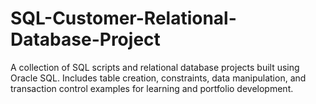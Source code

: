 # SQL-Customer-Relational-Database-Project
A collection of SQL scripts and relational database projects built using Oracle SQL. Includes table creation, constraints, data manipulation, and transaction control examples for learning and portfolio development.

